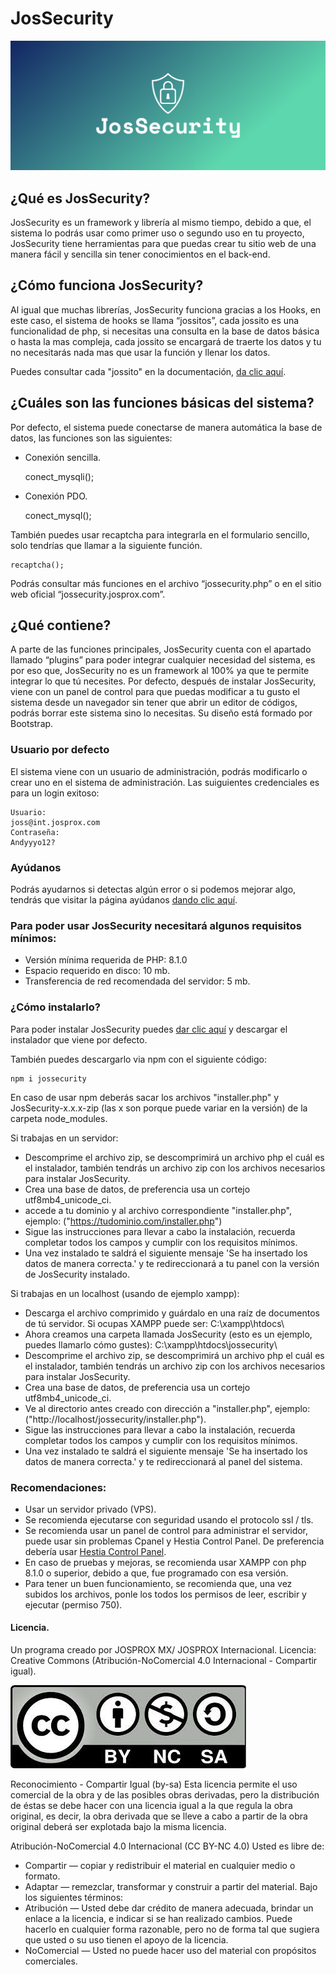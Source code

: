 # JosSecurity

<img src="./resourses/img/logo%20azul/cover.png" alt="Cetis Control Web Panel"/>

## ¿Qué es JosSecurity?

JosSecurity es un framework y librería al mismo tiempo, debido a que, el sistema lo podrás usar como primer uso o segundo uso en tu proyecto, JosSecurity tiene herramientas para que puedas crear tu sitio web de una manera fácil y sencilla sin tener conocimientos en el back-end.

## ¿Cómo funciona JosSecurity?

Al igual que muchas librerías, JosSecurity funciona gracias a los Hooks, en este caso, el sistema de hooks se llama “jossitos”, cada jossito es una funcionalidad de php, si necesitas una consulta en la base de datos básica o hasta la mas compleja, cada jossito se encargará de traerte los datos y tu no necesitarás nada mas que usar la función y llenar los datos.

Puedes consultar cada "jossito" en la documentación, <a href="https://jossecurity.josprox.com/documentacion">da clic aquí</a>.

## ¿Cuáles son las funciones básicas del sistema?

Por defecto, el sistema puede conectarse de manera automática la base de datos, las funciones son las siguientes:

-	Conexión sencilla.

	conect_mysqli();

-	Conexión PDO.

	conect_mysql();


También puedes usar recaptcha para integrarla en el formulario sencillo, solo tendrías que llamar a la siguiente función.

	recaptcha();

Podrás consultar más funciones en el archivo “jossecurity.php” o en el sitio web oficial “jossecurity.josprox.com”.

## ¿Qué contiene?

A parte de las funciones principales, JosSecurity cuenta con el apartado llamado “plugins” para poder integrar cualquier necesidad del sistema, es por eso que, JosSecurity no es un framework al 100% ya que te permite integrar lo que tú necesites.
Por defecto, después de instalar JosSecurity, viene con un panel de control para que puedas modificar a tu gusto el sistema desde un navegador sin tener que abrir un editor de códigos, podrás borrar este sistema sino lo necesitas. Su diseño está formado por Bootstrap.

### Usuario por defecto
El sistema viene con un usuario de administración, podrás modificarlo o crear uno en el sistema de administración.
Las suiguientes credenciales es para un login exitoso:

	Usuario:
	joss@int.josprox.com
	Contraseña:
	Andyyyo12?

### Ayúdanos
Podrás ayudarnos si detectas algún error o si podemos mejorar algo, tendrás que visitar la página ayúdanos <a href="https://jossecurity.josprox.com/ayudanos/">dando clic aquí</a>.
### Para poder usar JosSecurity necesitará algunos requisitos mínimos:

- Versión mínima requerida de PHP: 8.1.0
- Espacio requerido en disco: 10 mb.
- Transferencia de red recomendada del servidor: 5 mb.

### ¿Cómo instalarlo?

Para poder instalar JosSecurity puedes <a href="https://github.com/josprox/JosSecurity/releases">dar clic aquí</a> y descargar el instalador que viene por defecto.

También puedes descargarlo via npm con el siguiente código:

	npm i jossecurity

En caso de usar npm deberás sacar los archivos "installer.php" y JosSecurity-x.x.x-zip (las x son porque puede variar en la versión) de la carpeta node_modules.

Si trabajas en un servidor:
- Descomprime el archivo zip, se descomprimirá un archivo php el cuál es el instalador, también tendrás un archivo zip con los archivos necesarios para instalar JosSecurity.
- Crea una base de datos, de preferencia usa un cortejo utf8mb4_unicode_ci.
- accede a tu dominio y al archivo correspondiente "installer.php", ejemplo: ("https://tudominio.com/installer.php")
- Sigue las instrucciones para llevar a cabo la instalación, recuerda completar todos los campos y cumplir con los requisitos mínimos.
- Una vez instalado te saldrá el siguiente mensaje 'Se ha insertado los datos de manera correcta.' y te redireccionará a tu panel con la versión de JosSecurity instalado.

Si trabajas en un localhost (usando de ejemplo xampp):
- Descarga el archivo comprimido y guárdalo en una raíz de documentos de tú servidor. Si ocupas XAMPP puede ser: C:\xampp\htdocs\
- Ahora creamos una carpeta llamada JosSecurity (esto es un ejemplo, puedes llamarlo cómo gustes): C:\xampp\htdocs\jossecurity\
- Descomprime el archivo zip, se descomprimirá un archivo php el cuál es el instalador, también tendrás un archivo zip con los archivos necesarios para instalar JosSecurity.
- Crea una base de datos, de preferencia usa un cortejo utf8mb4_unicode_ci.
- Ve al directorio antes creado con dirección a "installer.php", ejemplo: ("http://localhost/jossecurity/installer.php").
- Sigue las instrucciones para llevar a cabo la instalación, recuerda completar todos los campos y cumplir con los requisitos mínimos.
- Una vez instalado te saldrá el siguiente mensaje 'Se ha insertado los datos de manera correcta.' y te redireccionará al panel del sistema.

### Recomendaciones:

- Usar un servidor privado (VPS).
- Se recomienda ejecutarse con seguridad usando el protocolo ssl / tls.
- Se recomienda usar un panel de control para administrar el servidor, puede usar sin problemas Cpanel y Hestia Control Panel. De preferencia debería usar <a href="https://hestiacp.com/">Hestia Control Panel</a>.
- En caso de pruebas y mejoras, se recomienda usar XAMPP con php 8.1.0 o superior, debido a que, fue programado con esa versión.
- Para tener un buen funcionamiento, se recomienda que, una vez subidos los archivos, ponle los todos los permisos de leer, escribir y ejecutar (permiso 750).

#### Licencia.

Un programa creado por JOSPROX MX/ JOSPROX Internacional.
Licencia: Creative Commons (Atribución-NoComercial 4.0 Internacional - Compartir igual).

<img src="./resourses/img/byncsa.jpg" alt="Atribución-NoComercial 4.0 Internacional - Compartir igual"/>

Reconocimiento - Compartir Igual (by-sa)
Esta licencia permite el uso comercial de la obra y de las posibles obras derivadas, pero la distribución de éstas se debe hacer con una licencia igual a la que regula la obra original, es decir, la obra derivada que se lleve a cabo a partir de la obra original deberá ser explotada bajo la misma licencia.

Atribución-NoComercial 4.0 Internacional (CC BY-NC 4.0)
Usted es libre de:
- Compartir — copiar y redistribuir el material en cualquier medio o formato.
- Adaptar — remezclar, transformar y construir a partir del material.
Bajo los siguientes términos:
- Atribución — Usted debe dar crédito de manera adecuada, brindar un enlace a la licencia, e indicar si se han realizado cambios. Puede hacerlo en cualquier forma razonable, pero no de forma tal que sugiera que usted o su uso tienen el apoyo de la licencia.
- NoComercial — Usted no puede hacer uso del material con propósitos comerciales.
